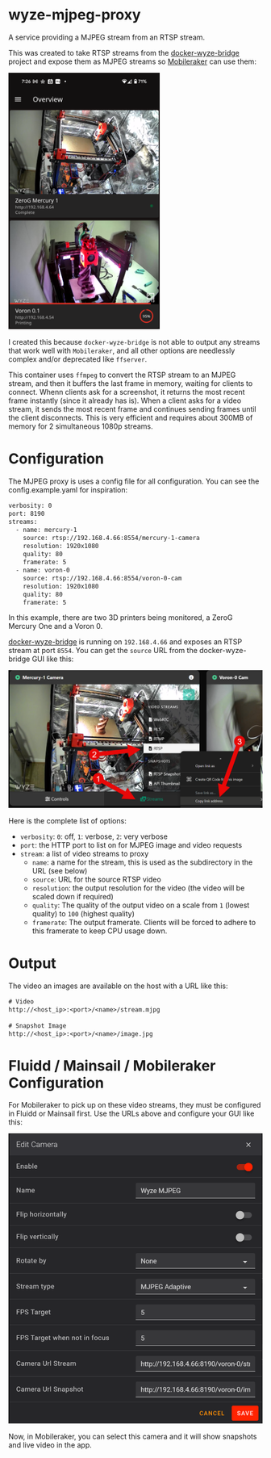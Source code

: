 # wyze-mjpeg-proxy

A service providing a MJPEG stream from an RTSP stream.

This was created to take RTSP streams from the [docker-wyze-bridge](https://github.com/mrlt8/docker-wyze-bridge) project and expose them as MJPEG streams so [Mobileraker](https://github.com/Clon1998/mobileraker) can use them:

<img src="images/mobileraker.png" alt="Mobileraker with Wyze Pan Cam v3" width="300"/>

I created this because `docker-wyze-bridge` is not able to output any streams that work well with `Mobileraker`, and all other options are needlessly complex and/or deprecated like `ffserver`.

This container uses `ffmpeg` to convert the RTSP stream to an MJPEG stream, and then it buffers the last frame in memory, waiting for clients to connect.  Whenn clients ask for a screenshot, it returns the most recent frame instantly (since it already has is). When a client asks for a video stream, it sends the most recent frame and continues sending frames until the client disconnects.  This is very efficient and requires about 300MB of memory for 2 simultaneous 1080p streams.

# Configuration

The MJPEG proxy is uses a config file for all configuration.  You can see the config.example.yaml for inspiration:

```
verbosity: 0
port: 8190
streams:
  - name: mercury-1
    source: rtsp://192.168.4.66:8554/mercury-1-camera
    resolution: 1920x1080
    quality: 80
    framerate: 5
  - name: voron-0
    source: rtsp://192.168.4.66:8554/voron-0-cam
    resolution: 1920x1080
    quality: 80
    framerate: 5
```

In this example, there are two 3D printers being monitored, a ZeroG Mercury One and a Voron 0.

[docker-wyze-bridge](https://github.com/mrlt8/docker-wyze-bridge) is running on `192.168.4.66` and
exposes an RTSP stream at port `8554`.  You can get the `source` URL from the docker-wyze-bridge
GUI like this:

![docker-wyze-bridge](images/getting-rtsp-stream.png)

Here is the complete list of options:
- `verbosity`: `0`: off, `1`: verbose, `2`: very verbose
- `port`: the HTTP port to list on for MJPEG image and video requests
- `stream`: a list of video streams to proxy
    - `name`: a name for the stream, this is used as the subdirectory in the URL (see below)
    - `source`: URL for the source RTSP video
    - `resolution`: the output resolution for the video (the video will be scaled down if required)
    - `quality`: The quality of the output video on a scale from `1` (lowest quality) to `100` (highest quality)
    - `framerate`: The output framerate.  Clients will be forced to adhere to this framerate to keep CPU usage down.

# Output
The video an images are available on the host with a URL like this:

```
# Video
http://<host_ip>:<port>/<name>/stream.mjpg

# Snapshot Image
http://<host_ip>:<port>/<name>/image.jpg
```

# Fluidd / Mainsail / Mobileraker Configuration
For Mobileraker to pick up on these video streams, they must be configured in Fluidd or Mainsail first.  Use the URLs above and configure your GUI like this:

![fluidd camera configuration](images/fluidd_config.png)

Now, in Mobileraker, you can select this camera and it will show snapshots and live video in the app.
